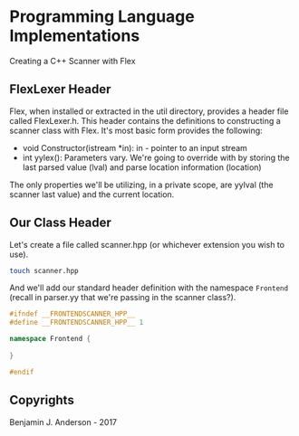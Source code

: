 # Programming Language Implementations
Creating a C++ Scanner with Flex

## FlexLexer Header
Flex, when installed or extracted in the util directory, provides a header file called FlexLexer.h. This header contains the definitions to constructing a scanner class with Flex. It's most basic form provides the following:

- void Constructor(istream *in): in - pointer to an input stream
- int yylex(): Parameters vary. We're going to override with by storing the last parsed value (lval) and parse location information (location)

The only properties we'll be utilizing, in a private scope, are yylval (the scanner last value) and the current location.

## Our Class Header
Let's create a file called scanner.hpp (or whichever extension you wish to use).
```bash
touch scanner.hpp
```

And we'll add our standard header definition with the namespace `Frontend` (recall in parser.yy that we're passing in the scanner class?).

```C++
#ifndef __FRONTENDSCANNER_HPP__
#define __FRONTENDSCANNER_HPP__ 1

namespace Frontend {
  
}

#endif
```

## Copyrights
Benjamin J. Anderson - 2017